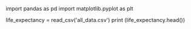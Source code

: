import pandas as pd
import matplotlib.pyplot as plt

life_expectancy = read_csv('all_data.csv')
print (life_expectancy.head())
